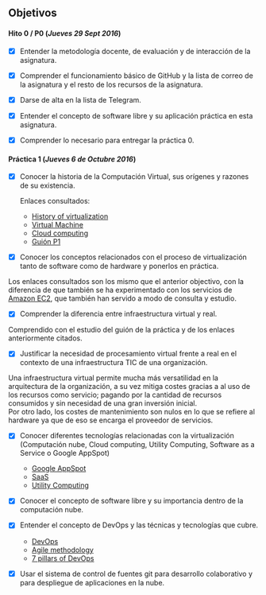 ## Objetivos

#### Hito 0 / P0  (*Jueves 29 Sept 2016*)

- [x] Entender la metodología docente, de evaluación y de interacción de la asignatura.

- [x] Comprender el funcionamiento básico de GitHub y la lista de correo de la asignatura y el resto de los recursos de la asignatura.

- [x] Darse de alta en la lista de Telegram.

- [x] Entender el concepto de software libre y su aplicación práctica en esta asignatura.

- [x] Comprender lo necesario para entregar la práctica 0.

#### Práctica 1 (*Jueves 6 de Octubre 2016*)

- [x] Conocer la historia de la Computación Virtual, sus orígenes y razones de su existencia.

  Enlaces consultados:
  * [History of virtualization](http://www.everythingvm.com/content/history-virtualization)
  * [Virtual Machine](https://en.wikipedia.org/wiki/Virtual_machine)
  * [Cloud computing](https://en.wikipedia.org/wiki/Cloud_computing)
  * [Guión P1](https://jj.github.io/IV/documentos/temas/Intro_concepto_y_soporte_fisico)


- [x] Conocer los conceptos relacionados con el proceso de virtualización tanto de software  como de hardware y ponerlos en práctica.  

Los enlaces consultados son los mismo que el anterior objectivo, con la diferencia de que también se ha experimentado con los servicios de [Amazon EC2](https://aws.amazon.com/es/ec2/), que también han servido a modo de consulta y estudio.

- [x] Comprender la diferencia entre infraestructura virtual y real.

Comprendido con el estudio del guión de la práctica y de los enlaces anteriormente citados.

- [x] Justificar la necesidad de procesamiento virtual frente a real en el contexto de una infraestructura TIC de una organización.

Una infraestructura virtual permite mucha más versatilidad en la arquitectura de la organización, a su vez mitiga costes gracias a al uso de los recursos como servicio; pagando por la cantidad de recursos consumidos y sin necesidad de una gran inversión inicial.  
Por otro lado, los costes de mantenimiento son nulos en lo que se refiere al hardware ya que de eso se encarga el proveedor de servicios.  


- [x] Conocer diferentes tecnologías relacionadas con la virtualización (Computación nube, Cloud computing, Utility Computing, Software as a Service o Google AppSpot)

  * [Google AppSpot](https://cloud.google.com/appengine/)
  * [SaaS](https://en.wikipedia.org/wiki/Software_as_a_service)
  * [Utility Computing](https://es.wikipedia.org/wiki/Utility_computing)


- [x] Conocer el concepto de software libre y su importancia dentro de la computación nube.

- [x] Entender el concepto de DevOps y las técnicas y tecnologías que cubre.

  * [DevOps](https://en.wikipedia.org/wiki/DevOps)
  * [Agile methodology](http://agilemethodology.org/)
  * [7 pillars of DevOps](https://devops.com/2016/08/01/7-pillars-of-devops-essential-foundations-for-enterprise-success/)


- [x] Usar el sistema de control de fuentes git para desarrollo colaborativo y para despliegue de aplicaciones en la nube.
